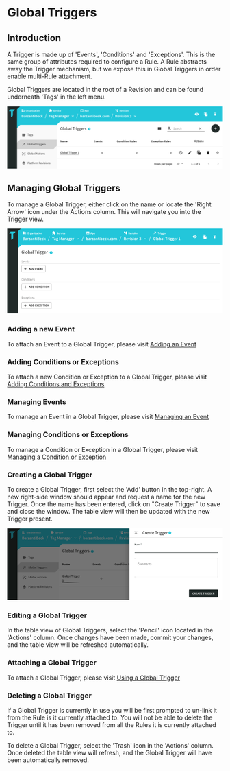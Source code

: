 # Global Triggers

## Introduction

A Trigger is made up of 'Events', 'Conditions' and 'Exceptions'. This is the same group of attributes required to configure a Rule. A Rule abstracts away the Trigger mechanism, but we expose this in Global Triggers in order enable multi-Rule attachment.

Global Triggers are located in the root of a Revision and can be found underneath 'Tags' in the left menu.

![Tag Manager - Global Triggers](/img/tag-manager/tag-manager-global-triggers.png)

## Managing Global Triggers

To manage a Global Trigger, either click on the name or locate the 'Right Arrow' icon under the Actions column. This will navigate you into the Trigger view.

![Tag Manager - Trigger View](/img/tag-manager/tag-manager-trigger-view.png)

### Adding a new Event

To attach an Event to a Global Trigger, please visit [Adding an Event](/docs/events#adding-an-event)

### Adding Conditions or Exceptions

To attach a new Condition or Exception to a Global Trigger, please visit [Adding Conditions and Exceptions](/docs/conditions-and-exceptions#adding-conditions-and-exceptions)

### Managing Events

To manage an Event in a Global Trigger, please visit [Managing an Event](/docs/events#managing-an-event)

### Managing Conditions or Exceptions

To manage a Condition or Exception in a Global Trigger, please visit [Managing a Condition or Exception](/docs/conditions-and-exceptions#managing-a-condition-or-exception)

### Creating a Global Trigger

To create a Global Trigger, first select the 'Add' button in the top-right. A new right-side window should appear and request a name for the new Trigger. Once the name has been entered, click on "Create Trigger" to save and close the window. The table view will then be updated with the new Trigger present.

![Tag Manager - Global Triggers](/img/tag-manager/tag-manager-global-trigger-add.png)

### Editing a Global Trigger

In the table view of Global Triggers, select the 'Pencil' icon located in the 'Actions' column. Once changes have been made, commit your changes, and the table view will be refreshed automatically.

### Attaching a Global Trigger

To attach a Global Trigger, please visit [Using a Global Trigger](/docs/rules#using-a-global-trigger)

### Deleting a Global Trigger

<Warn>

If a Global Trigger is currently in use you will be first prompted to un-link it from the Rule is it currently attached to. You will not be able to delete the Trigger until it has been removed from all the Rules it is currently attached to.

</Warn>

To delete a Global Trigger, select the 'Trash' icon in the 'Actions' column. Once deleted the table view will refresh, and the Global Trigger will have been automatically removed.